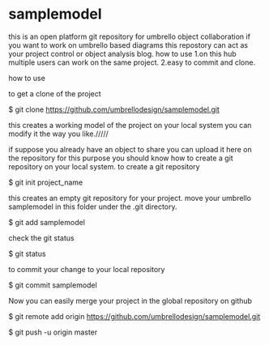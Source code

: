 # samplemodel
this is an open platform git repository for umbrello object collaboration
if you want to work on umbrello based diagrams this repostory can act as your project control or object analysis
blog.
how to use
1.on this hub multiple users can work on the same project.
2.easy to commit and clone.

how to use

to get a clone of the project  

$ git clone https://github.com/umbrellodesign/samplemodel.git

this creates a working model of the project on your local system 
you can modify it the way you like./////

if suppose you already have an object to share you can upload it here on the repository
for this purpose you should know how to create a git repository on your local system.
to create a git repository

$ git init project_name

this creates an empty git repository for your project.
move your umbrello samplemodel in this folder under the .git directory.

$ git add samplemodel

check the git status


$ git status

to commit your change to your local repository



$ git commit samplemodel

Now you can easily merge your project in the global repository on github


$ git remote add origin https://github.com/umbrellodesign/samplemodel.git 


$ git push -u origin master



